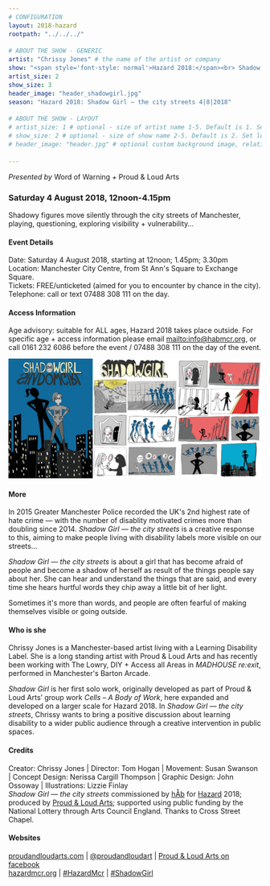```yaml
---
# CONFIGURATION
layout: 2018-hazard
rootpath: "../../../"

# ABOUT THE SHOW - GENERIC
artist: "Chrissy Jones" # the name of the artist or company
show: "<span style='font-style: normal'>Hazard 2018:</span><br> Shadow Girl —<br> the city streets" # the name of the show
artist_size: 2
show_size: 3
header_image: "header_shadowgirl.jpg"    
season: "Hazard 2018: Shadow Girl — the city streets 4|8|2018"

# ABOUT THE SHOW - LAYOUT
# artist_size: 1 # optional - size of artist name 1-5. Default is 1. Set longer names to lower values
# show_size: 2 # optional - size of show name 2-5. Default is 2. Set longer names to lower values
# header_image: "header.jpg" # optional custom background image, relative to current page

---
```

*Presented by* Word of Warning *+* Proud & Loud Arts            
         
### Saturday 4 August 2018, 12noon-4.15pm      
Shadowy figures move silently through the city streets of Manchester, playing, questioning, exploring visibility + vulnerability…     
               
#### Event Details        
Date: Saturday 4 August 2018, starting at 12noon; 1.45pm; 3.30pm                
Location: Manchester City Centre, from St Ann's Square to Exchange Square.          
Tickets: FREE/unticketed (aimed for you to encounter by chance in the city).             
Telephone: call or text 07488 308 111 on the day.           
          
#### Access Information            
Age advisory: suitable for ALL ages, Hazard 2018 takes place outside. For specific age + access information please email <mailto:info@habmcr.org>, or call 0161 232 6086 before the event / 07488 308 111 on the day of the event.     
        
![Shadow Girl — the city streets](shadowgirlcartoon.jpg)        
        
#### More         
In 2015 Greater Manchester Police recorded the UK's 2nd highest rate of hate crime — with the number of disablity motivated crimes more than doubling since 2014. *Shadow Girl — the city streets* is a creative response to this, aiming to make people living with disability labels more visible on our streets…         
           
*Shadow Girl — the city streets* is about a girl that has become afraid of people and become a shadow of herself as result of the things people say about her. She can hear and understand the things that are said, and every time she hears hurtful words they chip away a little bit of her light.          
         
Sometimes it's more than words, and people are often fearful of making themselves visible or going outside.              
          
#### Who is she           
Chrissy Jones is a Manchester-based artist living with a Learning Disability Label. She is a long standing artist with Proud & Loud Arts and has recently been working with The Lowry, DIY + Access all Areas in *MADHOUSE re:exit*, performed in Manchester's Barton Arcade.          
              
*Shadow Girl* is her first solo work, originally developed as part of Proud & Loud Arts’ group work *Cells – A Body of Work*, here expanded and developed on a larger scale for Hazard 2018. In *Shadow Girl — the city streets*, Chrissy wants to bring a positive discussion about learning disability to a wider public audience through a creative intervention in public spaces.             
             
#### Credits         
Creator: Chrissy Jones | Director: Tom Hogan | Movement: Susan Swanson | Concept Design: Nerissa Cargill Thompson | Graphic Design: John Ossoway | Illustrations: Lizzie Finlay         
*Shadow Girl — the city streets* commissioned by [hÅb](/hab) for [Hazard](/hab/hazard) 2018; produced by <a href="http://proudandloudarts.com" target="_blank">Proud & Loud Arts</a>; supported using public funding by the National Lottery through Arts Council England. Thanks to Cross Street Chapel.            
          
#### Websites            
<a href="http://proudandloudarts.com" target="_blank">proudandloudarts.com</a> | <a href="http://twitter.com/proudandloudart" target="_blank">@proudandloudart</a> | <a href="http://facebook.com/proudandloudarts" target="_blank">Proud & Loud Arts on facebook</a><br><a href="http://hazardmcr.org" target="_blank">hazardmcr.org</a> | <a href="http://twitter.com/hashtag/hazardmcr" target="_blank">#HazardMcr</a> | <a href="http://twitter.com/hashtag/shadowgirl" target="_blank">#ShadowGirl</a>
